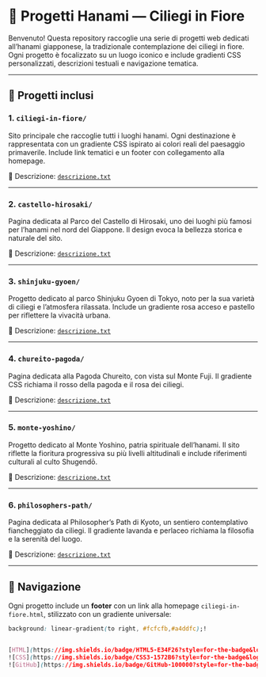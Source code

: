 # 🌸 Progetti Hanami — Ciliegi in Fiore

Benvenuto! Questa repository raccoglie una serie di progetti web dedicati all’hanami giapponese, la tradizionale contemplazione dei ciliegi in fiore. Ogni progetto è focalizzato su un luogo iconico e include gradienti CSS personalizzati, descrizioni testuali e navigazione tematica.

---

## 📁 Progetti inclusi

### 1. `ciliegi-in-fiore/`
Sito principale che raccoglie tutti i luoghi hanami. Ogni destinazione è rappresentata con un gradiente CSS ispirato ai colori reali del paesaggio primaverile. Include link tematici e un footer con collegamento alla homepage.

📄 Descrizione: [`descrizione.txt`](./ciliegi-in-fiore/descrizione.txt)

---

### 2. `castello-hirosaki/`
Pagina dedicata al Parco del Castello di Hirosaki, uno dei luoghi più famosi per l’hanami nel nord del Giappone. Il design evoca la bellezza storica e naturale del sito.

📄 Descrizione: [`descrizione.txt`](./castello-hirosaki/descrizione.txt)

---

### 3. `shinjuku-gyoen/`
Progetto dedicato al parco Shinjuku Gyoen di Tokyo, noto per la sua varietà di ciliegi e l’atmosfera rilassata. Include un gradiente rosa acceso e pastello per riflettere la vivacità urbana.

📄 Descrizione: [`descrizione.txt`](./shinjuku-gyoen/descrizione.txt)

---

### 4. `chureito-pagoda/`
Pagina dedicata alla Pagoda Chureito, con vista sul Monte Fuji. Il gradiente CSS richiama il rosso della pagoda e il rosa dei ciliegi.

📄 Descrizione: [`descrizione.txt`](./chureito-pagoda/descrizione.txt)

---

### 5. `monte-yoshino/`
Progetto dedicato al Monte Yoshino, patria spirituale dell’hanami. Il sito riflette la fioritura progressiva su più livelli altitudinali e include riferimenti culturali al culto Shugendō.

📄 Descrizione: [`descrizione.txt`](./monte-yoshino/descrizione.txt)

---

### 6. `philosophers-path/`
Pagina dedicata al Philosopher’s Path di Kyoto, un sentiero contemplativo fiancheggiato da ciliegi. Il gradiente lavanda e perlaceo richiama la filosofia e la serenità del luogo.

📄 Descrizione: [`descrizione.txt`](./philosophers-path/descrizione.txt)

---

## 🧭 Navigazione

Ogni progetto include un **footer** con un link alla homepage `ciliegi-in-fiore.html`, stilizzato con un gradiente universale:

```css
background: linear-gradient(to right, #fcfcfb,#a4ddfc);!


[HTML](https://img.shields.io/badge/HTML5-E34F26?style=for-the-badge&logo=html5&logoColor=white)
![CSS](https://img.shields.io/badge/CSS3-1572B6?style=for-the-badge&logo=css3&logoColor=white)
![GitHub](https://img.shields.io/badge/GitHub-100000?style=for-the-badge&logo=github&logoColor=white)